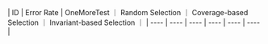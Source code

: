 |  ID  |  Error Rate  |  OneMoreTest  ｜  Random Selection  ｜  Coverage-based Selection  ｜  Invariant-based Selection  ｜
|  ----  | ----  | ----  | ----  | ----  | ----  |
